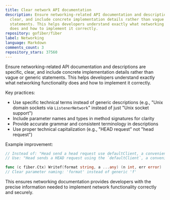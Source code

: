```yaml
---
title: Clear network API documentation
description: Ensure networking-related API documentation and descriptions are specific,
  clear, and include concrete implementation details rather than vague or generic
  statements. This helps developers understand exactly what networking functionality
  does and how to implement it correctly.
repository: gofiber/fiber
label: Networking
language: Markdown
comments_count: 3
repository_stars: 37560
---
```


Ensure networking-related API documentation and descriptions are specific, clear, and include concrete implementation details rather than vague or generic statements. This helps developers understand exactly what networking functionality does and how to implement it correctly.

Key practices:
- Use specific technical terms instead of generic descriptions (e.g., "Unix domain sockets via `ListenerNetwork`" instead of just "Unix socket support")
- Include parameter names and types in method signatures for clarity
- Provide accurate grammar and consistent terminology in descriptions
- Use proper technical capitalization (e.g., "HEAD request" not "head request")

Example improvement:
```go
// Instead of: "Head send a head request use defaultClient, a convenient method"
// Use: "Head sends a HEAD request using the `defaultClient`, a convenience method"

func (c fiber.Ctx) Writef(format string, a ...any) (n int, err error)
// Clear parameter naming: 'format' instead of generic 'f'
```

This ensures networking documentation provides developers with the precise information needed to implement network functionality correctly and securely.